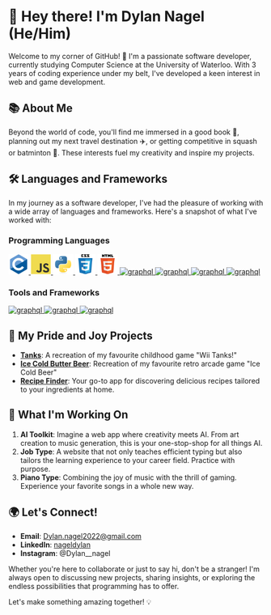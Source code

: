 # 👋 Hey there! I'm Dylan Nagel (He/Him)

Welcome to my corner of GitHub! 🚀 I'm a passionate software developer, currently studying Computer Science at the University of Waterloo. With 3 years of coding experience under my belt, I've developed a keen interest in web and game development.

## 📚 About Me

Beyond the world of code, you'll find me immersed in a good book 📖, planning out my next travel destination ✈️, or getting competitive in squash or batminton 🏸. These interests fuel my creativity and inspire my projects.

## 🛠 Languages and Frameworks

In my journey as a software developer, I've had the pleasure of working with a wide array of languages and frameworks. Here's a snapshot of what I've worked with:

### Programming Languages

<p align="left" class="image">
  <a href="https://www.cprogramming.com/" target="_blank" rel="noreferrer">
    <img
      src="https://raw.githubusercontent.com/devicons/devicon/master/icons/c/c-original.svg"
      alt="c"
      width="40"
      height="40"
    />
  </a>
  
  <a href="https://developer.mozilla.org/en-US/docs/Web/JavaScript">
    <img
      src="https://raw.githubusercontent.com/devicons/devicon/master/icons/javascript/javascript-original.svg"
      alt="javascript"
      width="40"
      height="40"
    />
  </a>

  
  <a href="https://www.python.org" target="_blank" rel="noreferrer">
    <img
      src="https://raw.githubusercontent.com/devicons/devicon/master/icons/python/python-original.svg"
      alt="python"
      width="40"
      height="40"
    />
  </a>
  
  <a href="https://www.w3schools.com/css/" target="_blank" rel="noreferrer"> 
    <img 
      src="https://raw.githubusercontent.com/devicons/devicon/master/icons/css3/css3-original-wordmark.svg" 
      alt="css3" 
      width="40" 
      height="40"/> 
  </a> 
  
  <a href="[https://www.w3.org/html/](https://html.spec.whatwg.org/multipage/)" target="_blank" rel="noreferrer"> 
    <img 
      src="https://raw.githubusercontent.com/devicons/devicon/master/icons/html5/html5-original-wordmark.svg" 
      alt="html5" 
      width="40" 
      height="40"/> 
  </a> 
  
  <a href="https://www.w3schools.com/cs/index.php" target="_blank" rel="noreferrer"> 
    <img src="https://upload.wikimedia.org/wikipedia/commons/b/bd/Logo_C_sharp.svg" 
      alt="graphql" 
      width="40" 
      height="40"/> 
  </a> 

  <a href="https://racket-lang.org" target="_blank" rel="noreferrer"> 
    <img src="https://upload.wikimedia.org/wikipedia/commons/c/c1/Racket-logo.svg" 
      alt="graphql" 
      width="40" 
      height="40"/> 
  </a>

  <a href="https://www.w3schools.com/java/java_intro.asp" target="_blank" rel="noreferrer"> 
    <img src="https://www.vectorlogo.zone/logos/java/java-icon.svg" 
      alt="graphql" 
      width="40" 
      height="40"/> 
  </a> 

  <a href="https://www.w3schools.io/terminal/bash-tutorials/" target="_blank" rel="noreferrer"> 
    <img src="https://upload.wikimedia.org/wikipedia/commons/4/4b/Bash_Logo_Colored.svg" 
      alt="graphql" 
      width="40" 
      height="40"/> 
  </a> 
</p>

### Tools and Frameworks

<p align="left" class="image">
  <a href="https://www.w3schools.com/git/"> 
      <img src="https://git-scm.com/images/logos/downloads/Git-Icon-1788C.svg" 
        alt="graphql" 
        width="40" 
        height="40"/> 
    </a> 
  
  <a href="https://monogame.net/documentation/"> 
      <img src="https://asset.brandfetch.io/idXSff6iX5/idEFIfrKxv.svg" 
        alt="graphql" 
        width="40" 
        height="40"/> 
    </a> 

  <a href="https://learn.microsoft.com/en-us/dotnet/"> 
      <img src="https://upload.wikimedia.org/wikipedia/commons/7/7d/Microsoft_.NET_logo.svg" 
        alt="graphql" 
        width="40" 
        height="40"/> 
    </a> 
</p>

## 🌟 My Pride and Joy Projects

- **[Tanks](https://github.com/NagelDylan/Tanks)**: A recreation of my favourite childhood game "Wii Tanks!"
- **[Ice Cold Butter Beer](https://github.com/NagelDylan/IceColdButterBeer)**: Recreation of my favourite retro arcade game "Ice Cold Beer"
- **[Recipe Finder](https://github.com/NagelDylan/RecipeFinder)**: Your go-to app for discovering delicious recipes tailored to your ingredients at home.

## 🔨 What I'm Working On

1. **AI Toolkit**: Imagine a web app where creativity meets AI. From art creation to music generation, this is your one-stop-shop for all things AI.
2. **Job Type**: A website that not only teaches efficient typing but also tailors the learning experience to your career field. Practice with purpose.
3. **Piano Type**: Combining the joy of music with the thrill of gaming. Experience your favorite songs in a whole new way.

## 🌍 Let's Connect!

- **Email**: Dylan.nagel2022@gmail.com
- **LinkedIn**: [nageldylan](https://www.linkedin.com/in/nageldylan/)
- **Instagram**: @Dylan__nagel

Whether you're here to collaborate or just to say hi, don't be a stranger! I'm always open to discussing new projects, sharing insights, or exploring the endless possibilities that programming has to offer.

Let's make something amazing together! 💡
